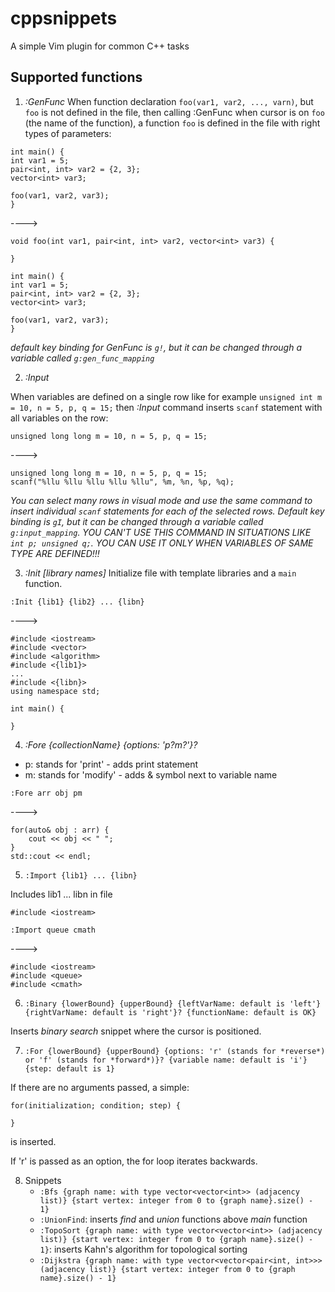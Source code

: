 # cppsnippets
A simple Vim plugin for common C++ tasks

## Supported functions
1. *:GenFunc*
When function declaration `foo(var1, var2, ..., varn)`, but `foo` is not defined in the file,  then calling :GenFunc when cursor is on `foo` (the name of the function), a function `foo` is defined in the file with right types of parameters:

```
int main() {
int var1 = 5;
pair<int, int> var2 = {2, 3};
vector<int> var3;

foo(var1, var2, var3);
}
```

---->

```
void foo(int var1, pair<int, int> var2, vector<int> var3) {

}

int main() {
int var1 = 5;
pair<int, int> var2 = {2, 3};
vector<int> var3;

foo(var1, var2, var3);
}
```

*default key binding for GenFunc is `g!`, but it can be changed through a variable called `g:gen_func_mapping`*

2. *:Input*

When variables are defined on a single row like for example `unsigned int m = 10, n = 5, p, q = 15;` then *:Input* command inserts `scanf` statement with all variables on the row:

```
unsigned long long m = 10, n = 5, p, q = 15;
```
---->
```
unsigned long long m = 10, n = 5, p, q = 15;
scanf("%llu %llu %llu %llu %llu", %m, %n, %p, %q);
```

*You can select many rows in visual mode and use the same command to insert individual `scanf` statements for each of the selected rows. Default key binding is `gI`, but it can be changed through a variable called `g:input_mapping`. YOU CAN'T USE THIS COMMAND IN SITUATIONS LIKE `int p; unsigned q;`. YOU CAN USE IT ONLY WHEN VARIABLES OF SAME TYPE ARE DEFINED!!!*   

3. *:Init [library names]*
Initialize file with template libraries and a `main` function. 

`:Init {lib1} {lib2} ... {libn}`

---->

```
#include <iostream>
#include <vector>
#include <algorithm>
#include <{lib1}>
...
#include <{libn}>
using namespace std;

int main() {

}
```   

4. *:Fore {collectionName} {options: 'p?m?'}?*

- p: stands for 'print' - adds print statement
- m: stands for 'modify' - adds & symbol next to variable name

`:Fore arr obj pm`

---->

```
for(auto& obj : arr) {
    cout << obj << " ";
}
std::cout << endl;
```

5. `:Import {lib1} ... {libn}`

Includes lib1 ... libn in file

```
#include <iostream>
```

`:Import queue cmath`

---->

```
#include <iostream>
#include <queue>
#include <cmath>
```

6. `:Binary {lowerBound} {upperBound} {leftVarName: default is 'left'} {rightVarName: default is 'right'}? {functionName: default is OK}`

Inserts *binary search* snippet where the cursor is positioned.

7. `:For {lowerBound} {upperBound} {options: 'r' (stands for *reverse*) or 'f' (stands for *forward*)}? {variable name: default is 'i'} {step: default is 1}`

If there are no arguments passed, a simple:

```
for(initialization; condition; step) {

}
```

is inserted.

If 'r' is passed as an option, the for loop iterates backwards.

8. Snippets
    - `:Bfs {graph name: with type vector<vector<int>> (adjacency list)} {start vertex: integer from 0 to {graph name}.size() - 1}`
    - `:UnionFind`: inserts *find* and *union* functions above *main* function
    - `:TopoSort {graph name: with type vector<vector<int>> (adjacency list)} {start vertex: integer from 0 to {graph name}.size() - 1}`: inserts Kahn's algorithm for topological sorting
    - `:Dijkstra {graph name: with type vector<vector<pair<int, int>>> (adjacency list)} {start vertex: integer from 0 to {graph name}.size() - 1}`

